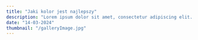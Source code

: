 ```yaml
---
title: "Jaki kolor jest najlepszy"
description: "Lorem ipsum dolor sit amet, consectetur adipiscing elit. Morbi venenatis eget purus quis blandit. Ut porttitor fringilla tortor, nec congue urna luctus quis."
date: "14-03-2024"
thumbnail: "/galleryImage.jpg"
---
```

